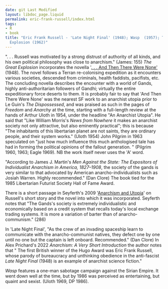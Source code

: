 ```yaml
---
date: git Last Modified
layout: libdoc_page.liquid
permalink: eric-frank-russell/index.html
tags:
- R
- book
title: "Eric Frank Russell - 'Late Night Final' (1948); Wasp  (1957); The Great
  Explosion (1962)"
---
```


". . . Russell was motivated by a strong distrust of authority of all kinds, and his own political philosophy was close to anarchism." (James: 155) _The Great Explosion_  incorporates the novella '<a href="http://www.abelard.org/e-f-russell.htm">. . . And Then There Were None'</a> (1948). The novel follows a Terran re-colonising expedition as it encounters various societies, descended from criminals, health faddists, pacifists, etc. The concluding novella describes the encounter with a world of Gands, highly anti-authoritarian followers of Gandhi; virtually the entire expeditionary force deserts to them. It is probably fair to say that  'And Then There Were None' was the nearest SF work to an anarchist utopia prior to Le Guin's _The Dispossessed_, and was praised as such in the pages of _Freedom_ and _Anarchy_ at the time,  starting with a full-length review at the hands of Arthur Uloth in 1954, under  the headline "An Anarchist Utopia". He said that "Like William Morris's _News  from Nowhere_ it makes an anarchist society not only attractive, but also  eminently practical"; this is because "The inhabitants of this libertarian  planet are not saints, they are ordinary people, and their system works." (Uloth 1954)  John Pilgrim in 1963 speculated on "just how much influence this much  anthologised tale has had in forming the political opinions of the fallout  generation. " (Pilgrim 1960, 1963; Eagle 1969). NB the work itself never uses the  'A' word.

"According to James J. Martin's _Men Against the State: The Expositors of Individualist Anarchism in America, 1827–1908_, the society of the gands is very similar to that advocated by American anarcho-individualists such as Josiah Warren. Highly recommended." (Dan Clore) The book tied for the 1985  Libertarian Futurist Society Hall of Fame Award.

There is a short passage in Seyferth's 2009 '<a href="https://www.academia.edu/4377644/Anarchism_and_Utopia">Anarchism and Utopia</a>' on Russell's short story and the novel into which it was incorporated. Seyferth notes that "The Gands's society is extremely individualistic and economically based on a credit system that recalls today's local exchange trading systems. It is more a variation of barter than of 
anarcho-communism." (286)

In 'Late Night Final', "As the crew of an invading spaceship learn to communicate with the anarcho-communist natives, they defect one by one until no one but the captain is left onboard. Recommended." (Dan Clore) In Alex Prichard's 2022 _Anarchism: A Very Short Introduction_ the author notes that " The first British winner of the Hugo Award was Eric Frank Russell, whose parody of bureaucracy and unthinking obedience in the anti-fascist _Late Night Final_ (1948) is an example of anarchist science fiction."

_Wasp_ features a one-man sabotage campaign against the Sirian Empire. It went down well at the time, but by 1986 was perceived as entertaining, but quaint and sexist. (Uloth 1969, DP 1986).